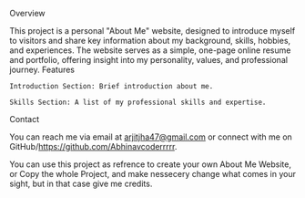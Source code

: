 Overview

This project is a personal "About Me" website, designed to introduce myself to visitors and share key information about my background, skills, hobbies, and experiences. The website serves as a simple, one-page online resume and portfolio, offering insight into my personality, values, and professional journey.
Features

    Introduction Section: Brief introduction about me.

    Skills Section: A list of my professional skills and expertise.

Contact

You can reach me via email at arjitjha47@gmail.com or connect with me on GitHub/https://github.com/Abhinavcoderrrrr.

You can use this project as refrence to create your own About Me Website,  or Copy the whole Project, and make nessecery change what comes in your sight, but in that case give me credits.
